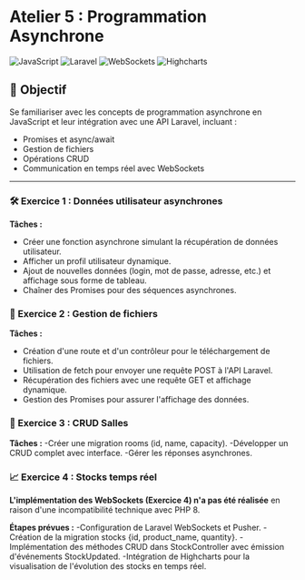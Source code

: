 # Atelier 5 : Programmation Asynchrone
![JavaScript](https://img.shields.io/badge/JavaScript-ES6+-yellow)
![Laravel](https://img.shields.io/badge/Laravel-8.x-red)
![WebSockets](https://img.shields.io/badge/WebSockets-Pusher-blueviolet)
![Highcharts](https://img.shields.io/badge/Visualisation-Highcharts-green)
## 📌 Objectif
Se familiariser avec les concepts de programmation asynchrone en JavaScript et leur intégration avec une API Laravel, incluant :
- Promises et async/await
- Gestion de fichiers
- Opérations CRUD
- Communication en temps réel avec WebSockets

---
### 🛠️ Exercice 1 : Données utilisateur asynchrones
**Tâches :**
- Créer une fonction asynchrone simulant la récupération de données utilisateur.
- Afficher un profil utilisateur dynamique.
- Ajout de nouvelles données (login, mot de passe, adresse, etc.) et affichage sous forme de tableau.
- Chaîner des Promises pour des séquences asynchrones.

### 📂 Exercice 2 : Gestion de fichiers
**Tâches :**
- Création d'une route et d'un contrôleur pour le téléchargement de fichiers.
- Utilisation de fetch pour envoyer une requête POST à l'API Laravel. 
- Récupération des fichiers avec une requête GET et affichage dynamique. 
- Gestion des Promises pour assurer l'affichage des données.

###  🏫 Exercice 3 : CRUD Salles
**Tâches :**
-Créer une migration rooms (id, name, capacity).
-Développer un CRUD complet avec interface.
-Gérer les réponses asynchrones.

### 📈 Exercice 4 : Stocks temps réel
**L'implémentation des WebSockets (Exercice 4) n'a pas été réalisée** en raison d'une incompatibilité technique avec PHP 8.

 **Étapes prévues :**
-Configuration de Laravel WebSockets et Pusher. 
-Création de la migration stocks {id, product_name, quantity}. 
-Implémentation des méthodes CRUD dans StockController avec émission d'événements StockUpdated. 
-Intégration de Highcharts pour la visualisation de l'évolution des stocks en temps réel.

